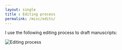```yaml
---
layout: single
title : Editing process
permalink: /misc/edits/
---
```


I use the following editing process to draft manuscripts:


![Editing process](../../unc-dissertation-markdown-p2/includes/figures/editing-flow-chart.png)